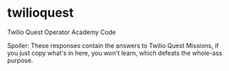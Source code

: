 # twilioquest
Twilio Quest Operator Academy Code

Spoiler: These responses contain the answers to Twilio Quest Missions, if you just copy what's in here, you won't learn, which defeats the whole-ass purpose.
